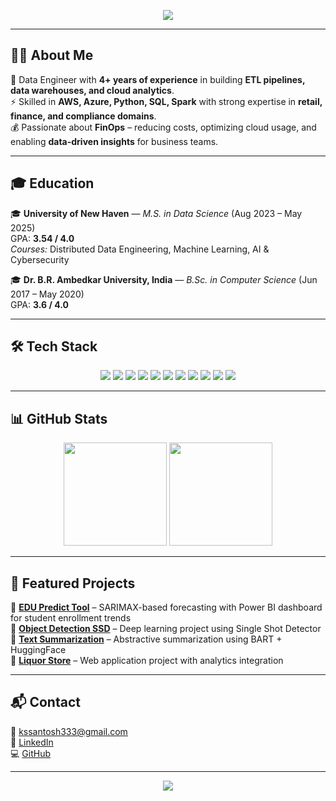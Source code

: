 <!-- Banner -->
<p align="center">
  <img src="https://capsule-render.vercel.app/api?type=waving&color=0:36D1DC,100:5B86E5&height=180&section=header&text=Hi%20I'm%20Santosh%20S👋&fontSize=40&fontColor=fff" />
</p>

---

## 👨‍💻 About Me  

🚀 Data Engineer with **4+ years of experience** in building **ETL pipelines, data warehouses, and cloud analytics**.  
⚡ Skilled in **AWS, Azure, Python, SQL, Spark** with strong expertise in **retail, finance, and compliance domains**.  
💰 Passionate about **FinOps** – reducing costs, optimizing cloud usage, and enabling **data-driven insights** for business teams.  

---

## 🎓 Education  

🎓 **University of New Haven** — *M.S. in Data Science* (Aug 2023 – May 2025)  
GPA: **3.54 / 4.0**  
*Courses:* Distributed Data Engineering, Machine Learning, AI & Cybersecurity  

🎓 **Dr. B.R. Ambedkar University, India** — *B.Sc. in Computer Science* (Jun 2017 – May 2020)  
GPA: **3.6 / 4.0**  

---

## 🛠️ Tech Stack  

<p align="center">
  
<!-- Programming -->
<img src="https://img.shields.io/badge/Python-3776AB?style=for-the-badge&logo=python&logoColor=white" />
<img src="https://img.shields.io/badge/SQL-003B57?style=for-the-badge&logo=databricks&logoColor=white" />
<img src="https://img.shields.io/badge/Scala-DC322F?style=for-the-badge&logo=scala&logoColor=white" />

<!-- Cloud -->
<img src="https://img.shields.io/badge/AWS-232F3E?style=for-the-badge&logo=amazon-aws&logoColor=white" />
<img src="https://img.shields.io/badge/Azure-0089D6?style=for-the-badge&logo=microsoft-azure&logoColor=white" />
<img src="https://img.shields.io/badge/Snowflake-29B5E8?style=for-the-badge&logo=snowflake&logoColor=white" />

<!-- Big Data -->
<img src="https://img.shields.io/badge/Apache_Spark-E25A1C?style=for-the-badge&logo=apachespark&logoColor=white" />
<img src="https://img.shields.io/badge/Hadoop-66CCFF?style=for-the-badge&logo=apachehadoop&logoColor=black" />

<!-- Visualization -->
<img src="https://img.shields.io/badge/Power_BI-F2C811?style=for-the-badge&logo=powerbi&logoColor=black" />
<img src="https://img.shields.io/badge/Tableau-E97627?style=for-the-badge&logo=tableau&logoColor=white" />
<img src="https://img.shields.io/badge/QuickSight-007ACC?style=for-the-badge&logo=amazon-aws&logoColor=white" />

</p>

---

## 📊 GitHub Stats  

<p align="center">
  <img src="https://github-readme-stats.vercel.app/api?username=Santoshsaladi&show_icons=true&theme=tokyonight" height="165" />
  <img src="https://github-readme-streak-stats.herokuapp.com/?user=Santoshsaladi&theme=tokyonight" height="165" />
</p>

---

## 🚀 Featured Projects  

📌 **[EDU Predict Tool](https://github.com/Santoshsaladi/EDU-PREDICT-TOOL)** – SARIMAX-based forecasting with Power BI dashboard for student enrollment trends  
📌 **[Object Detection SSD](https://github.com/Santoshsaladi/Object-Detection-SSD)** – Deep learning project using Single Shot Detector  
📌 **[Text Summarization](https://github.com/Santoshsaladi/Text-Summarization)** – Abstractive summarization using BART + HuggingFace  
📌 **[Liquor Store](https://github.com/Santoshsaladi/Liquor-Store)** – Web application project with analytics integration  

---

## 📬 Contact  

📧 [kssantosh333@gmail.com](mailto:kssantosh333@gmail.com)  
🔗 [LinkedIn](https://linkedin.com)  
💻 [GitHub](https://github.com/Santoshsaladi)  

---

<!-- Footer -->
<p align="center">
  <img src="https://capsule-render.vercel.app/api?type=waving&color=0:5B86E5,100:36D1DC&height=120&section=footer" />
</p>
